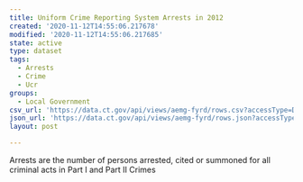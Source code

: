 ```yaml
---
title: Uniform Crime Reporting System Arrests in 2012
created: '2020-11-12T14:55:06.217678'
modified: '2020-11-12T14:55:06.217685'
state: active
type: dataset
tags:
  - Arrests
  - Crime
  - Ucr
groups:
  - Local Government
csv_url: 'https://data.ct.gov/api/views/aemg-fyrd/rows.csv?accessType=DOWNLOAD'
json_url: 'https://data.ct.gov/api/views/aemg-fyrd/rows.json?accessType=DOWNLOAD'
layout: post

---
```

Arrests are the number of persons arrested, cited or summoned for all criminal acts in Part I and Part II Crimes
